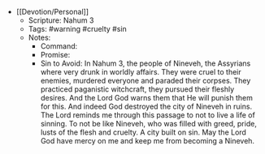 - [[Devotion/Personal]]
	- Scripture: Nahum 3
	- Tags: #warning #cruelty #sin
	- Notes:
		- Command:
		- Promise:
		- Sin to Avoid: In Nahum 3, the people of Nineveh, the Assyrians where very drunk in worldly affairs. They were cruel to their enemies, murdered everyone and paraded their corpses. They practiced paganistic witchcraft, they pursued their fleshly desires. And the Lord God warns them that He will punish them for this. And indeed God destroyed the city of Nineveh in ruins. The Lord reminds me through this passage to not to live a life of sinning. To not be like Nineveh, who was filled with greed, pride, lusts of the flesh and cruelty. A city built on sin. May the Lord God have mercy on me and keep me from becoming a Nineveh.